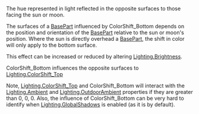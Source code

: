 The hue represented in light reflected in the opposite surfaces to those
facing the sun or moon.

The surfaces of a [BasePart](https://create.roblox.com/docs/reference/engine/classes/BasePart) influenced by ColorShift_Bottom depends on
the position and orientation of the [BasePart](https://create.roblox.com/docs/reference/engine/classes/BasePart) relative to the sun or
moon's position. Where the sun is directly overhead a [BasePart](https://create.roblox.com/docs/reference/engine/classes/BasePart), the
shift in color will only apply to the bottom surface.

This effect can be increased or reduced by altering [Lighting.Brightness](https://create.roblox.com/docs/reference/engine/classes/Lighting#Brightness).

ColorShift_Bottom influences the opposite surfaces to
[Lighting.ColorShift_Top](https://create.roblox.com/docs/reference/engine/classes/Lighting#ColorShift_Top)

Note, [Lighting.ColorShift_Top](https://create.roblox.com/docs/reference/engine/classes/Lighting#ColorShift_Top) and ColorShift_Bottom will interact with
the [Lighting.Ambient](https://create.roblox.com/docs/reference/engine/classes/Lighting#Ambient) and [Lighting.OutdoorAmbient](https://create.roblox.com/docs/reference/engine/classes/Lighting#OutdoorAmbient) properties if they
are greater than 0, 0, 0. Also, the influence of ColorShift_Bottom can be
very hard to identify when [Lighting.GlobalShadows](https://create.roblox.com/docs/reference/engine/classes/Lighting#GlobalShadows) is enabled (as it is
by default).

[1]: https://prod.docsiteassets.roblox.com/assets/blt6316b01e497fa7aa/ColorShift.png